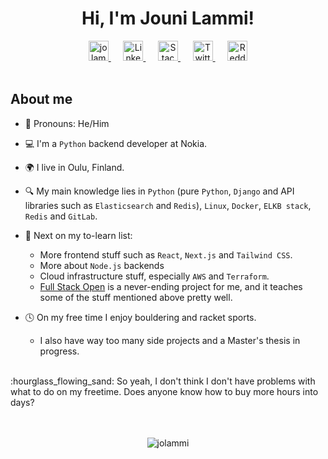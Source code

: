 

<h1 align="center">Hi, I'm Jouni Lammi!</h1>
<div align=center>
    <a href="https://jolammi.me">
        <img height="32" width="32" src="https://jolammi.me/static/favicon-32x32.png" alt="jolammi.me favico"/>
    </a>
    <span>&nbsp&nbsp&nbsp&nbsp</span>
    <a href="https://www.linkedin.com/in/jolammi/">
        <img height="32" width="32" src="https://cdn.simpleicons.org/linkedin/0A66C2" alt="Linkedin logo"/>
    </a>
    <span>&nbsp&nbsp&nbsp&nbsp</span>
    <a href="https://stackoverflow.com/users/9810067/jolammi">
        <img height="32" width="32" src="https://cdn.simpleicons.org/stackoverflow/F58025" alt="Stack Overflow logo"/>
    </a>
    <span>&nbsp&nbsp&nbsp&nbsp</span>
    <a href="https://twitter.com/jolammi">
        <img height="32" width="32" src="https://cdn.simpleicons.org/twitter/1DA1F2" alt="Twitter logo"/>
    </a>
    <span>&nbsp&nbsp&nbsp&nbsp</span>
    <a href="https://www.reddit.com/user/jolammi">
        <img height="32" width="32" src="https://cdn.simpleicons.org/reddit/FF4500" alt="Reddit logo"/>
    </a>
    
    

</div>

<br>

## About me 

- :man: Pronouns: He/Him
- :computer: I'm a `Python` backend developer at Nokia.
- :earth_africa: I live in Oulu, Finland.

- :mag: My main knowledge lies in `Python` (pure `Python`, `Django` and API libraries such as `Elasticsearch` and `Redis`), `Linux`, `Docker`, `ELKB stack`, `Redis` and `GitLab`.  

- :page_with_curl: Next on my to-learn list:
  - More frontend stuff such as `React`, `Next.js` and `Tailwind CSS`.
  - More about `Node.js` backends
  - Cloud infrastructure stuff, especially `AWS` and `Terraform`. 
  - [Full Stack Open](https://fullstackopen.com/) is a never-ending project for me, and it teaches some of the stuff mentioned above pretty well. 

- :clock4: On my free time I enjoy bouldering and racket sports.
  - I also have way too many side projects and a Master's thesis in progress.  
  
<br>
:hourglass_flowing_sand: So yeah, I don't think I don't have problems with what to do on my freetime. Does anyone know how to buy more hours into days?


<br>
<br>
<br>




<p align="center"><img src="https://github-readme-streak-stats.herokuapp.com?user=jolammi&theme=radical&border_radius=10&date_format=M%20j%5B%2C%20Y%5D" alt="jolammi" /></p>


[](https://komarev.com/ghpvc/?username=jolammi)

